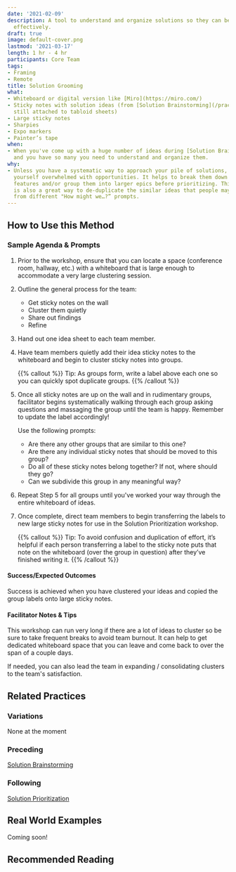 ```yaml
---
date: '2021-02-09'
description: A tool to understand and organize solutions so they can be prioritized
  effectively.
draft: true
image: default-cover.png
lastmod: '2021-03-17'
length: 1 hr - 4 hr
participants: Core Team
tags:
- Framing
- Remote
title: Solution Grooming
what:
- Whiteboard or digital version like [Miro](https://miro.com/)
- Sticky notes with solution ideas (from [Solution Brainstorming](/practices/solution-brainstorming),
  still attached to tabloid sheets)
- Large sticky notes
- Sharpies
- Expo markers
- Painter’s tape
when:
- When you've come up with a huge number of ideas during [Solution Brainstorming](/practices/solution-brainstorming)
  and you have so many you need to understand and organize them.
why:
- Unless you have a systematic way to approach your pile of solutions, you may find
  yourself overwhelmed with opportunities. It helps to break them down into smaller
  features and/or group them into larger epics before prioritizing. This activity
  is also a great way to de-duplicate the similar ideas that people may have generated
  from different "How might we…?” prompts.
---
```


## How to Use this Method
### Sample Agenda & Prompts
1. Prior to the workshop, ensure that you can locate a space (conference room, hallway, etc.) with a whiteboard that is large enough to accommodate a very large clustering session.

1. Outline the general process for the team:

   - Get sticky notes on the wall
   - Cluster them quietly
   - Share out findings
   - Refine

1. Hand out one idea sheet to each team member.

1. Have team members quietly add their idea sticky notes to the whiteboard and begin to cluster sticky notes into groups.

   {{% callout %}}
   Tip: As groups form, write a label above each one so you can quickly spot duplicate groups.
   {{% /callout %}}
   
1. Once all sticky notes are up on the wall and in rudimentary groups, facilitator begins systematically walking through each group asking questions and  massaging the group until the team is happy. Remember to update the label accordingly!

   Use the following prompts:

   - Are there any other groups that are similar to this one?
   - Are there any individual sticky notes that should be moved to this group?
   - Do all of these sticky notes belong together? If not, where should they go?
   - Can we subdivide this group in any meaningful way?

1. Repeat Step 5 for all groups until you've worked your way through the entire whiteboard of ideas.

1. Once complete, direct team members to begin transferring the labels to new large sticky notes for use in the Solution Prioritization workshop.

   {{% callout %}}
   Tip: To avoid confusion and duplication of effort, it’s helpful if each person transferring a label to the sticky note puts that note on the whiteboard (over the group in question) after they’ve finished writing it.
   {{% /callout %}}

#### Success/Expected Outcomes
Success is achieved when you have clustered your ideas and copied the group labels onto large sticky notes.

#### Facilitator Notes & Tips

This workshop can run very long if there are a lot of ideas to cluster so be sure to take frequent breaks to avoid team burnout. It can help to get dedicated whiteboard space that you can leave and come back to over the span of a couple days.

If needed, you can also lead the team in expanding / consolidating clusters to the team's satisfaction.

## Related Practices

### Variations

None at the moment

### Preceding

[Solution Brainstorming](/practices/solution-brainstorming)

### Following

[Solution Prioritization](/practices/solution-prioritization)

## Real World Examples
Coming soon! 

## Recommended Reading
